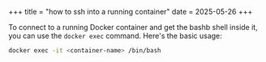 +++
title = "how to ssh into a running container"
date = 2025-05-26
+++

To connect to a running Docker container and get the bashb shell inside it, you can use the `docker exec` command. Here's the basic usage:

```bash
docker exec -it <container-name> /bin/bash